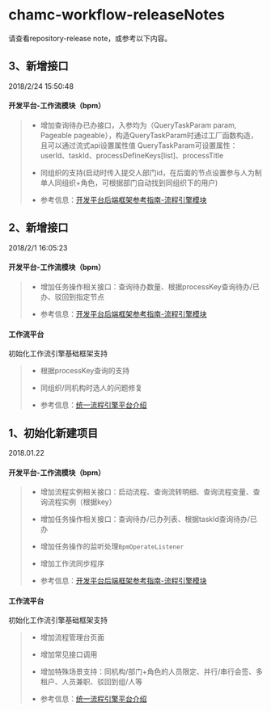 # chamc-workflow-releaseNotes

请查看repository-release note，或参考以下内容。

## 3、新增接口 ##

2018/2/24 15:50:48

#### 开发平台-工作流模块（bpm） ####

> - 增加查询待办已办接口，入参均为（QueryTaskParam param, Pageable pageable），构造QueryTaskParam时通过工厂函数构造，且可以通过流式api设置属性值
> QueryTaskParam可设置属性：userId、taskId、processDefineKeys[list]、processTitle
> - 同组织的支持(启动时传入提交人部门id，在后面的节点设置参与人为制单人同组织+角色，可根据部门自动找到同组织下的用户)
>
>- 参考信息：[开发平台后端框架参考指南-流程引擎模块](http://hq-spsdocument/_layouts/15/DocIdRedir.aspx?ID=C2A742TNNUZA-1797567310-1214)

## 2、新增接口 ##

2018/2/1 16:05:23

#### 开发平台-工作流模块（bpm） ####

> - 增加任务操作相关接口：查询待办数量、根据processKey查询待办/已办、驳回到指定节点
> 
>- 参考信息：[开发平台后端框架参考指南-流程引擎模块](http://hq-spsdocument/_layouts/15/DocIdRedir.aspx?ID=C2A742TNNUZA-1797567310-1214)

#### 工作流平台 ####

初始化工作流引擎基础框架支持

> - 根据processKey查询的支持
> - 同组织/同机构时选人的问题修复
>
> - 参考信息：[统一流程引擎平台介绍](http://hq-spsdocument/_layouts/15/DocIdRedir.aspx?ID=C2A742TNNUZA-1797567310-1222)

## 1、初始化新建项目 ##

2018.01.22

#### 开发平台-工作流模块（bpm） ####

> - 增加流程实例相关接口：启动流程、查询流转明细、查询流程变量、查询流程实例（根据key）
> - 增加任务操作相关接口：查询待办/已办列表、根据taskId查询待办/已办
> 
> - 增加任务操作的监听处理`BpmOperateListener`
> 
> - 增加工作流同步程序
>- 参考信息：[开发平台后端框架参考指南-流程引擎模块](http://hq-spsdocument/_layouts/15/DocIdRedir.aspx?ID=C2A742TNNUZA-1797567310-1214)

#### 工作流平台 ####

初始化工作流引擎基础框架支持

> - 增加流程管理台页面
> - 增加常见接口调用
> 
> - 增加特殊场景支持：同机构/部门+角色的人员限定、并行/串行会签、多租户、人员兼职、驳回到组/人等
> - 参考信息：[统一流程引擎平台介绍](http://hq-spsdocument/_layouts/15/DocIdRedir.aspx?ID=C2A742TNNUZA-1797567310-1222)
